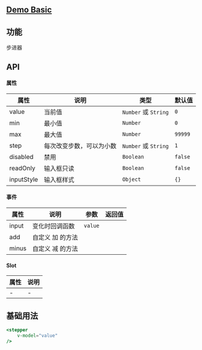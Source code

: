 ## [Demo Basic](https://wya-team.github.io/wya-vc/dist/__tpl__/basic.html)
## 功能
步进器

## API

#### 属性

属性 | 说明 | 类型 | 默认值
---|---|---|---
value | 当前值 | `Number` 或 `String` | `0`
min | 最小值 | `Number` | `0`
max | 最大值 | `Number` | `99999`
step | 每次改变步数，可以为小数 | `Number` 或 `String` | `1`
disabled | 禁用 | `Boolean` | `false`
readOnly | 输入框只读 | `Boolean` | `false`
inputStyle | 输入框样式 | `Object` | `{}`


#### 事件

属性 | 说明 | 参数 | 返回值
---|---|---|---
input | 变化时回调函数 | `value` | 
add | 自定义 加 的方法 |  | 
minus | 自定义 减 的方法 |  | 

#### Slot

属性 | 说明
---|---
- | -


## 基础用法

```jsx
<stepper 
	v-model="value"
/>
```
